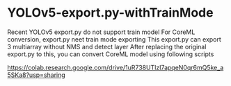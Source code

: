 # YOLOv5-export.py-withTrainMode
Recent YOLOv5 export.py do not support train model
For CoreML conversion, export.py neet train mode exporting
This export.py can export 3 multiarray without NMS and detect layer
After replacing the original export.py to this, you can convert CoreML model using following scripts

https://colab.research.google.com/drive/1uR738UTlzI7apqeN0qr6mQ5ke_a5SKa8?usp=sharing
